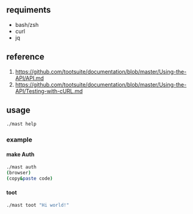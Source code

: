 ## requiments

- bash/zsh
- curl
- jq

## reference

1. https://github.com/tootsuite/documentation/blob/master/Using-the-API/API.md
1. https://github.com/tootsuite/documentation/blob/master/Using-the-API/Testing-with-cURL.md

## usage

```bash
./mast help
```

### example

#### make Auth

```bash
./mast auth
(browser)
(copy&paste code)
```

#### toot

```bash
./mast toot "Hi world!"
```

